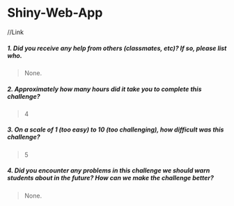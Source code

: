 # Shiny-Web-App

//Link

##### 1. Did you receive any help from others (classmates, etc)? If so, please list who.

> None.

##### 2. Approximately how many hours did it take you to complete this challenge?

> 4

##### 3. On a scale of 1 (too easy) to 10 (too challenging), how difficult was this challenge?

> 5

##### 4. Did you encounter any problems in this challenge we should warn students about in the future? How can we make the challenge better?

> None.